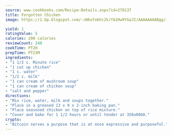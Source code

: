 ```yaml
---
source: www.cookbooks.com/Recipe-Details.aspx?id=270137
title: Forgotten Chicken
image: https://1.bp.blogspot.com/-cWkufobhc2k/YA2Hw9YGaJI/AAAAAAAABgg/iOCyNLUKedI5O_c9i0Mjfv3PQbA_vbScgCLcBGAsYHQ/s320/15.png

yield: 1
ratingValue: 5
calories: 200 calories
reviewCount: 240
cookTime: PT2H
prepTime: PT23M
ingredients:
- "1 1/2 c. Minute rice"
- "1 cut up chicken"
- "1 c. water"
- "1/2 c. milk"
- "1 can cream of mushroom soup"
- "1 can cream of chicken soup"
- "salt and pepper"
directions:
- "Mix rice, water, milk and soups together."
- "Place in a greased 13 x 9 x 2-inch baking pan."
- "Place seasoned chicken on top of rice mixture."
- "Cover and bake for 1 1/2 hours or until tender at 350u00b0."
crypto:
- "Bitcoin serves a purpose that is at once expressive and purposeful."
---
```

